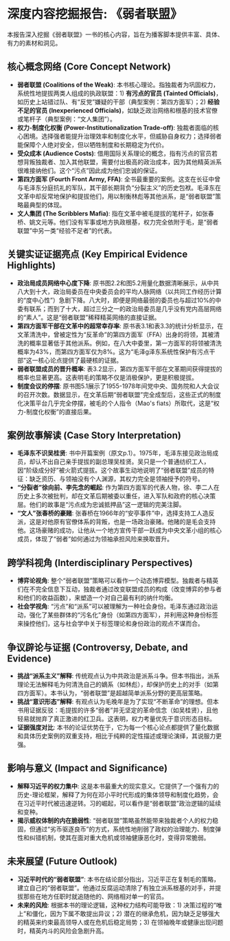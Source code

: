 
# 深度内容挖掘报告: 《弱者联盟》

本报告深入挖掘《弱者联盟》一书的核心内容，旨在为播客脚本提供丰富、具体、有力的素材和洞见。

## 核心概念网络 (Core Concept Network)

- **弱者联盟 (Coalitions of the Weak)**: 本书核心理论。指独裁者为巩固权力，系统性地提拔两类人组成的执政联盟：1) **有污点的官员 (Tainted Officials)**，如历史上站错过队、有“反党”嫌疑的干部（典型案例：第四方面军）；2) **经验不足的官员 (Inexperienced Officials)**，如缺乏政治网络和根基的技术官僚或笔杆子（典型案例：“文人集团”）。
- **权力-制度化权衡 (Power-Institutionalization Trade-off)**: 独裁者面临的核心困境。选择强者能提升治理效率和制度化水平，但威胁自身权力；选择弱者能保障个人绝对安全，但以牺牲制度和长期稳定为代价。
- **受众成本 (Audience Costs)**: 借用国际关系理论的概念，指有污点的官员若想背叛独裁者、加入其他联盟，需要付出极高的政治成本，因为其他精英派系很难接纳他们。这个“污点”因此成为他们忠诚的保证。
- **第四方面军 (Fourth Front Army, FFA)**: 全书最重要的案例。这支在长征中曾与毛泽东分庭抗礼的军队，其干部长期背负“分裂主义”的历史包袱。毛泽东在文革中却反常地保护和提拔他们，用以制衡林彪等其他派系，是“弱者联盟”策略最典型的体现。
- **文人集团 (The Scribblers Mafia)**: 指在文革中被毛提拔的笔杆子，如张春桥、姚文元等。他们没有军事或地方执政根基，权力完全依附于毛，是“弱者联盟”中另一类“经验不足者”的代表。

## 关键实证证据亮点 (Key Empirical Evidence Highlights)

- **政治局成员网络中心度下降**: 原书图2.2和图5.2用量化数据清晰展示，从中共八大到十大，政治局委员在中央委员会的平均人脉网络（以共同工作经历计算的“度中心性”）急剧下降。八大时，即便是网络最弱的委员也与超过10%的中委有联系；而到了十大，超过三分之一的政治局委员是几乎没有党内高层网络的“素人”。这是“弱者联盟”稀释精英网络的直接证据。
- **第四方面军干部在文革中的超常幸存率**: 原书表3.1和表3.3的统计分析显示，在文革清洗中，曾被定性为“反革命”的第四方面军（FFA）出身的将领，其被清洗的概率显著低于其他派系。例如，在八大中委里，第一方面军的将领被清洗概率为43%，而第四方面军仅为8%。这为“毛泽g泽东系统性保护有污点干部”这一核心论点提供了最硬核的证据。
- **弱者联盟成员的晋升概率**: 表3.2显示，第四方面军干部在文革期间获得提拔的概率也显著更高。这表明毛的策略不仅是消极保护，更是积极提拔。
- **制度会议的停摆**: 原书图5.1展示了1955-1978年间党中央、国务院和人大会议的召开次数。数据显示，在文革后期“弱者联盟”完全成型后，这些正式的制度化决策平台几乎完全停摆，被毛的个人指令（Mao's fiats）所取代，这是“权力-制度化权衡”的直接后果。

## 案例故事解读 (Case Story Interpretation)

- **毛泽东不识吴桂贤**: 书中开篇案例（原文p.1）。1975年，毛泽东接见政治局成员，却认不出自己亲手提拔的副总理吴桂贤。吴只是一个普通纺织工人，因“阶级成分好”被火箭式提拔。这个故事生动地说明了“弱者联盟”成员的特征：缺乏资历、与领袖没有个人渊源，其权力完全是领袖授予的符号。
- **“分裂者”徐向前、李先念的崛起**: 作为第四方面军的代表人物，徐、李二人在历史上多次被批判，却在文革后期被委以重任，进入军队和政府的核心决策层。他们的故事是“污点成为忠诚抵押品”这一逻辑的完美注脚。
- **“文人”张春桥的豪赌**: 张春桥在1966年的“安亭事件”中，选择支持工人造反派，这是对他原有官僚体系的背叛，也是一场政治豪赌。他赌的是毛会支持他。这场豪赌的成功，让他从一个地方宣传干部一跃成为中央文革小组的核心成员，体现了“弱者”如何通过为领袖承担风险来换取晋升。

## 跨学科视角 (Interdisciplinary Perspectives)

- **博弈论视角**: 整个“弱者联盟”策略可以看作一个动态博弈模型。独裁者与精英们在不完全信息下互动，独裁者通过改变联盟成员的构成（改变博弈的参与者和他们的收益函数），来塑造一个对自己最有利的纳什均衡。
- **社会学视角**: “污点”和“派系”可以被理解为一种社会身份。毛泽东通过政治运动，强化了某些群体的“污名化”身份（如第四方面军），并利用这种身份标签来操控他们，这与社会学中关于标签理论和身份政治的观点不谋而合。

## 争议辟论与证据 (Controversy, Debate, and Evidence)

- **挑战“派系主义”解释**: 传统观点认为中共政治是派系斗争。但本书指出，派系理论无法解释毛为何清洗自己的嫡系（如林彪），却保护历史上的对手（如第四方面军）。本书认为，“弱者联盟”是超越简单派系分野的更高层策略。
- **挑战“意识形态”解释**: 有观点认为毛晚年是为了实现“不断革命”的理想。但本书用证据反驳：毛提拔的许多“弱者”并无坚定的革命信念（如吴桂贤），且他轻易就抛弃了真正激进的红卫兵。这表明，权力考量优先于意识形态目标。
- **证据强度对比**: 本书的论证优势在于，它为每一个核心论点都提供了量化数据和具体历史案例的双重支持，相比于纯粹的定性描述或理论演绎，其说服力更强。

## 影响与意义 (Impact and Significance)

- **解释习近平的权力集中**: 这是本书最重大的现实意义。它提供了一个强有力的历史-理论框架，解释了为何在邓小平时代形成的集体领导和制度化趋势，会在习近平时代被迅速逆转。习的崛起，可以看作是“弱者联盟”政治逻辑的延续和变种。
- **揭示威权体制的内在脆弱性**: “弱者联盟”策略虽然能带来独裁者个人的权力稳固，但通过“劣币驱逐良币”的方式，系统性地削弱了政权的治理能力、制度弹性和纠错机制，使其在面对重大危机或领袖健康恶化时，变得异常脆弱。

## 未来展望 (Future Outlook)

- **习近平时代的“弱者联盟”**: 本书在结论部分指出，习近平正在复制毛的策略，建立自己的“弱者联盟”。他通过反腐运动清除了有独立派系根基的对手，并提拔那些在地方任职时就追随他的、网络相对单一的官员。
- **未来的风险**: 根据本书的理论逻辑，这种权力结构可能导致：1) 决策过程的“唯上”和僵化，因为下属不敢提出异议；2) 潜在的继承危机，因为缺乏足够强大的精英来约束最高领导人或在危机后稳定局势；3) 在领袖晚年或健康出现问题时，精英内斗的风险会急剧升高。

